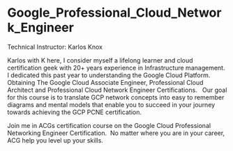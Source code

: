 
# Google_Professional_Cloud_Network_Engineer

Technical Instructor: Karlos Knox

	
  Karlos with K here,  I consider myself a lifelong learner and cloud certification geek with 20+ years experience in Infrastructure management.  I dedicated this past year to understanding the Google Cloud Platform. Obtaining The Google Cloud Associate Engineer, Professional Cloud Architect and Professional Cloud Network Engineer Certifications.  	Our goal for this course is to translate GCP network concepts into easy to remember diagrams and mental models that enable you to succeed in your journey towards achieving the GCP PCNE certification.
	
  Join me in ACGs certification course on the Google Cloud Professional Networking Engineer Certification.  No matter where you are in your career, ACG help you level up your skills.
  
  

